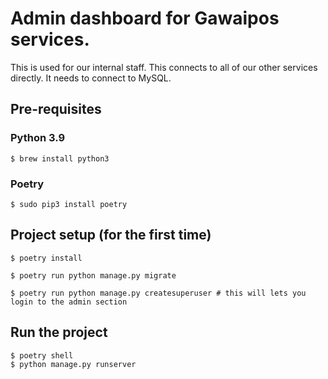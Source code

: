 # Admin dashboard for Gawaipos services.

This is used for our internal staff. This connects to all of our other services directly. It needs to connect to MySQL.

## Pre-requisites

### Python 3.9

`$ brew install python3`

### Poetry

`$ sudo pip3 install poetry`

## Project setup (for the first time)

`$ poetry install`

`$ poetry run python manage.py migrate`

`$ poetry run python manage.py createsuperuser # this will lets you login to the admin section`

## Run the project

``` sh
$ poetry shell
$ python manage.py runserver